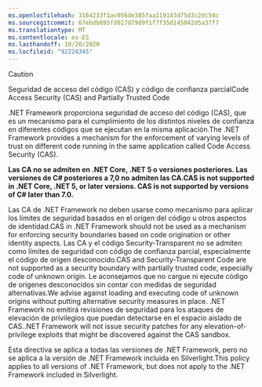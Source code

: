 ```yaml
---
ms.openlocfilehash: 3164233f1ac056de385faa119143d75d3c2dc50c
ms.sourcegitcommit: 67ebdb695fd017d79d9f1f7f35d145042d5a37f7
ms.translationtype: MT
ms.contentlocale: es-ES
ms.lasthandoff: 10/20/2020
ms.locfileid: "92224345"
---
```

> [!CAUTION]
> <span data-ttu-id="0da90-101">Seguridad de acceso del código (CAS) y código de confianza parcial</span><span class="sxs-lookup"><span data-stu-id="0da90-101">Code Access Security (CAS) and Partially Trusted Code</span></span>
>
> <span data-ttu-id="0da90-102">.NET Framework proporciona seguridad de acceso del código (CAS), que es un mecanismo para el cumplimiento de los distintos niveles de confianza en diferentes códigos que se ejecutan en la misma aplicación.</span><span class="sxs-lookup"><span data-stu-id="0da90-102">The .NET Framework provides a mechanism for the enforcement of varying levels of trust on different code running in the same application called Code Access Security (CAS).</span></span>
>
> <span data-ttu-id="0da90-103">**Las CA no se admiten en .NET Core, .NET 5 o versiones posteriores. Las versiones de C# posteriores a 7,0 no admiten las CA.**</span><span class="sxs-lookup"><span data-stu-id="0da90-103">**CAS is not supported in .NET Core, .NET 5, or later versions. CAS is not supported by versions of C# later than 7.0.**</span></span>
>
> <span data-ttu-id="0da90-104">Las CA de .NET Framework no deben usarse como mecanismo para aplicar los límites de seguridad basados en el origen del código u otros aspectos de identidad.</span><span class="sxs-lookup"><span data-stu-id="0da90-104">CAS in .NET Framework should not be used as a mechanism for enforcing security boundaries based on code origination or other identity aspects.</span></span> <span data-ttu-id="0da90-105">Las CA y el código Security-Transparent no se admiten como límites de seguridad con código de confianza parcial, especialmente el código de origen desconocido.</span><span class="sxs-lookup"><span data-stu-id="0da90-105">CAS and Security-Transparent Code are not supported as a security boundary with partially trusted code, especially code of unknown origin.</span></span> <span data-ttu-id="0da90-106">Le aconsejamos que no cargue ni ejecute código de orígenes desconocidos sin contar con medidas de seguridad alternativas.</span><span class="sxs-lookup"><span data-stu-id="0da90-106">We advise against loading and executing code of unknown origins without putting alternative security measures in place.</span></span> <span data-ttu-id="0da90-107">.NET Framework no emitirá revisiones de seguridad para los ataques de elevación de privilegios que puedan detectarse en el espacio aislado de CAS.</span><span class="sxs-lookup"><span data-stu-id="0da90-107">.NET Framework will not issue security patches for any elevation-of-privilege exploits that might be discovered against the CAS sandbox.</span></span>
>
> <span data-ttu-id="0da90-108">Esta directiva se aplica a todas las versiones de .NET Framework, pero no se aplica a la versión de .NET Framework incluida en Silverlight.</span><span class="sxs-lookup"><span data-stu-id="0da90-108">This policy applies to all versions of .NET Framework, but does not apply to the .NET Framework included in Silverlight.</span></span>
